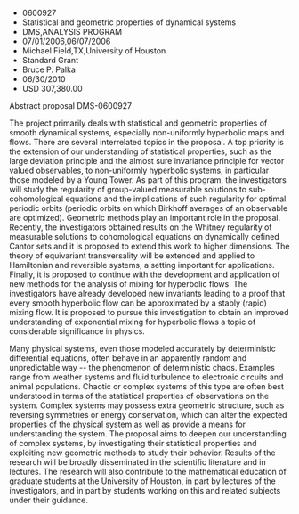 
* 0600927
* Statistical and geometric properties of dynamical systems
* DMS,ANALYSIS PROGRAM
* 07/01/2006,06/07/2006
* Michael Field,TX,University of Houston
* Standard Grant
* Bruce P. Palka
* 06/30/2010
* USD 307,380.00

Abstract proposal DMS-0600927

The project primarily deals with statistical and geometric properties of smooth
dynamical systems, especially non-uniformly hyperbolic maps and flows. There are
several interrelated topics in the proposal. A top priority is the extension of
our understanding of statistical properties, such as the large deviation
principle and the almost sure invariance principle for vector valued
observables, to non-uniformly hyperbolic systems, in particular those modeled by
a Young Tower. As part of this program, the investigators will study the
regularity of group-valued measurable solutions to sub-cohomological equations
and the implications of such regularity for optimal periodic orbits (periodic
orbits on which Birkhoff averages of an observable are optimized). Geometric
methods play an important role in the proposal. Recently, the investigators
obtained results on the Whitney regularity of measurable solutions to
cohomological equations on dynamically defined Cantor sets and it is proposed to
extend this work to higher dimensions. The theory of equivariant transversality
will be extended and applied to Hamiltonian and reversible systems, a setting
important for applications. Finally, it is proposed to continue with the
development and application of new methods for the analysis of mixing for
hyperbolic flows. The investigators have already developed new invariants
leading to a proof that every smooth hyperbolic flow can be approximated by a
stably (rapid) mixing flow. It is proposed to pursue this investigation to
obtain an improved understanding of exponential mixing for hyperbolic flows a
topic of considerable significance in physics.

Many physical systems, even those modeled accurately by deterministic
differential equations, often behave in an apparently random and unpredictable
way -- the phenomenon of deterministic chaos. Examples range from weather
systems and fluid turbulence to electronic circuits and animal populations.
Chaotic or complex systems of this type are often best understood in terms of
the statistical properties of observations on the system. Complex systems may
possess extra geometric structure, such as reversing symmetries or energy
conservation, which can alter the expected properties of the physical system as
well as provide a means for understanding the system. The proposal aims to
deepen our understanding of complex systems, by investigating their statistical
properties and exploiting new geometric methods to study their behavior. Results
of the research will be broadly disseminated in the scientific literature and in
lectures. The research will also contribute to the mathematical education of
graduate students at the University of Houston, in part by lectures of the
investigators, and in part by students working on this and related subjects
under their guidance.






